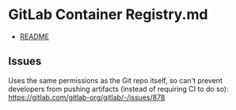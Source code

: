 # GitLab Container Registry.md

* [README](https://gitlab.devops.telekom.de/help/user/packages/container_registry/index.md)

## Issues

Uses the same permissions as the Git repo itself, so can't prevent developers from pushing artifacts (instead of requiring CI to do so): <https://gitlab.com/gitlab-org/gitlab/-/issues/878>